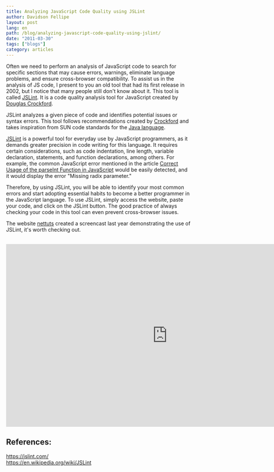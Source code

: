 ```yaml
---
title: Analyzing JavaScript Code Quality using JSLint
author: Davidson Fellipe
layout: post
lang: en
path: /blog/analyzing-javascript-code-quality-using-jslint/
date: "2011-03-30"
tags: ["blogs"]
category: articles
---
```


Often we need to perform an analysis of JavaScript code to search for specific sections that may cause errors, warnings, eliminate language problems, and ensure cross-browser compatibility. To assist us in the analysis of JS code, I present to you an old tool that had its first release in 2002, but I notice that many people still don't know about it. This tool is called [JSLint][1]. It is a code quality analysis tool for JavaScript created by [Douglas Crockford][3].

[1]: https://jslint.com
[3]: https://www.crockford.com/

JSLint analyzes a given piece of code and identifies potential issues or syntax errors. This tool follows recommendations created by [Crockford][4] and takes inspiration from SUN code standards for the [Java language][5].

[4]: https://crockford.com/code.html
[5]: http://www.oracle.com/technetwork/java/codeconv-138413.html

[JSLint][6] is a powerful tool for everyday use by JavaScript programmers, as it demands greater precision in code writing for this language. It requires certain considerations, such as code indentation, line length, variable declaration, statements, and function declarations, among others. For example, the common JavaScript error mentioned in the article [Correct Usage of the parseInt Function in JavaScript][7] would be easily detected, and it would display the error "Missing radix parameter."

[6]: https://www.jslint.com/
[7]: https://fellipe.com/blog/uso-correto-da-funcao-do-parseint-em-javascript/

Therefore, by using JSLint, you will be able to identify your most common errors and start adopting essential habits to become a better programmer in the JavaScript language. To use JSLint, simply access the website, paste your code, and click on the JSLint button. The good practice of always checking your code in this tool can even prevent cross-browser issues.

The website [nettuts][8] created a screencast last year demonstrating the use of JSLint, it's worth checking out.

[8]: https://code.tutsplus.com/

<br />

<iframe width="880" height="500" src="https://www.youtube.com/embed/gz2mBQBp4XE" frameborder="0" allow="accelerometer; autoplay; encrypted-media; gyroscope; picture-in-picture" allowfullscreen></iframe>

## References:

<p><a href="https://jslint.com/" target="_blank">https://jslint.com/</a><br />
<a href="https://en.wikipedia.org/wiki/JSLint" target="_blank">https://en.wikipedia.org/wiki/JSLint</a></p>
